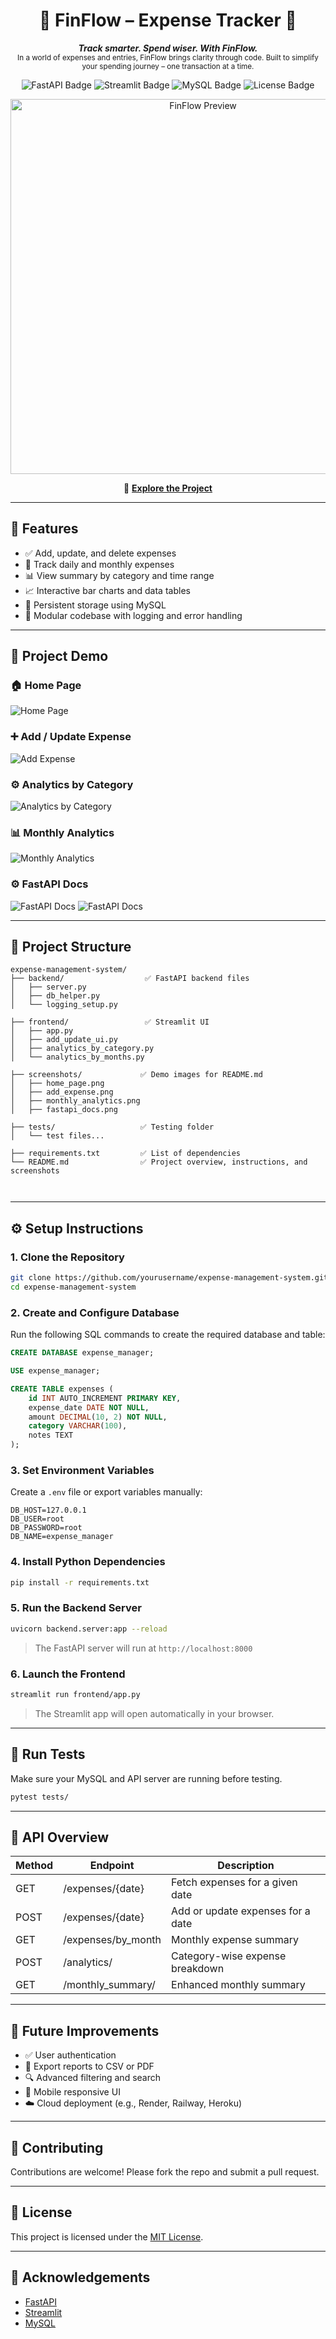 <h1 align="center">💼 FinFlow – Expense Tracker 💸</h1>

<p align="center">
  <em><b>Track smarter. Spend wiser. With FinFlow.</b></em><br>
  <sub>In a world of expenses and entries, FinFlow brings clarity through code. Built to simplify your spending journey – one transaction at a time.</sub>
</p>

<p align="center">
  <img src="https://img.shields.io/badge/Made%20With-FastAPI-009688?style=for-the-badge&logo=fastapi&logoColor=white" alt="FastAPI Badge">
  <img src="https://img.shields.io/badge/Frontend-Streamlit-FF4B4B?style=for-the-badge&logo=streamlit&logoColor=white" alt="Streamlit Badge">
  <img src="https://img.shields.io/badge/Database-MySQL-00618A?style=for-the-badge&logo=mysql&logoColor=white" alt="MySQL Badge">
  <img src="https://img.shields.io/github/license/Ranjit-Saha/FinFlow-Expense-Tracker?style=for-the-badge" alt="License Badge">
</p>

<p align="center">
  <img src="screenshots/home.png" alt="FinFlow Preview" width="600">
</p>

<p align="center">
  🔗 <a href="https://github.com/Ranjit-Saha/FinFlow-Expense-Tracker"><b>Explore the Project</b></a>
</p>

---

## 📌 Features

- ✅ Add, update, and delete expenses
- 📅 Track daily and monthly expenses
- 📊 View summary by category and time range
- 📈 Interactive bar charts and data tables
- 📀 Persistent storage using MySQL
- 🔧 Modular codebase with logging and error handling

---

## 📸 Project Demo

### 🏠 Home Page  
![Home Page](screenshots/home.png)

### ➕ Add / Update Expense  
![Add Expense](screenshots/add_update_ui.png)

### ⚙️ Analytics by Category
![Analytics by Category](screenshots/analytics_by_category.png)

### 📊 Monthly Analytics  
![Monthly Analytics](screenshots/analytics_by_months.png)

### ⚙️ FastAPI Docs  
![FastAPI Docs](screenshots/apis.png)
![FastAPI Docs](screenshots/schemas.png)

---
## 📂 Project Structure

```
expense-management-system/
├── backend/                  ✅ FastAPI backend files
│   ├── server.py
│   ├── db_helper.py
│   └── logging_setup.py

├── frontend/                 ✅ Streamlit UI
│   ├── app.py
│   ├── add_update_ui.py
│   ├── analytics_by_category.py
│   └── analytics_by_months.py

├── screenshots/             ✅ Demo images for README.md
│   ├── home_page.png
│   ├── add_expense.png
│   ├── monthly_analytics.png
│   ├── fastapi_docs.png

├── tests/                   ✅ Testing folder
│   └── test files...

├── requirements.txt         ✅ List of dependencies
└── README.md                ✅ Project overview, instructions, and screenshots

 
```

---

## ⚙️ Setup Instructions

### 1. Clone the Repository

```bash
git clone https://github.com/yourusername/expense-management-system.git
cd expense-management-system
```

### 2. Create and Configure Database
Run the following SQL commands to create the required database and table:
```sql
CREATE DATABASE expense_manager;

USE expense_manager;

CREATE TABLE expenses (
    id INT AUTO_INCREMENT PRIMARY KEY,
    expense_date DATE NOT NULL,
    amount DECIMAL(10, 2) NOT NULL,
    category VARCHAR(100),
    notes TEXT
);
```

### 3. Set Environment Variables

Create a `.env` file or export variables manually:

```env
DB_HOST=127.0.0.1
DB_USER=root
DB_PASSWORD=root
DB_NAME=expense_manager
```

### 4. Install Python Dependencies

```bash
pip install -r requirements.txt
```

### 5. Run the Backend Server

```bash
uvicorn backend.server:app --reload
```

> The FastAPI server will run at `http://localhost:8000`

### 6. Launch the Frontend

```bash
streamlit run frontend/app.py
```

> The Streamlit app will open automatically in your browser.

---

## 🧪 Run Tests

Make sure your MySQL and API server are running before testing.

```bash
pytest tests/
```

---

## 🔗 API Overview

| Method | Endpoint                 | Description                        |
|--------|--------------------------|------------------------------------|
| GET    | /expenses/{date}         | Fetch expenses for a given date    |
| POST   | /expenses/{date}         | Add or update expenses for a date  |
| GET    | /expenses/by_month       | Monthly expense summary            |
| POST   | /analytics/              | Category-wise expense breakdown    |
| GET    | /monthly_summary/        | Enhanced monthly summary           |

---

## 🧠 Future Improvements

- ✅ User authentication
- 📄 Export reports to CSV or PDF
- 🔍 Advanced filtering and search
- 📱 Mobile responsive UI
- ☁️ Cloud deployment (e.g., Render, Railway, Heroku)

---

## 🤝 Contributing

Contributions are welcome! Please fork the repo and submit a pull request.

---

## 📜 License

This project is licensed under the [MIT License](https://opensource.org/licenses/MIT).

---

## 🙏 Acknowledgements

- [FastAPI](https://fastapi.tiangolo.com/)
- [Streamlit](https://streamlit.io/)
- [MySQL](https://www.mysql.com/)

